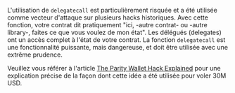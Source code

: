 L'utilisation de `delegatecall` est particulièrement risquée et a été utilisée comme vecteur d'attaque sur plusieurs hacks historiques. Avec cette fonction, votre contrat dit pratiquement "ici, -autre contrat- ou -autre library-, faites ce que vous voulez de mon état". Les délégués (delegates) ont un accès complet à l'état de votre contrat. La fonction `delegatecall` est une fonctionnalité puissante, mais dangereuse, et doit être utilisée avec une extrême prudence.


Veuillez vous référer à l'article [The Parity Wallet Hack Explained](https://blog.openzeppelin.com/on-the-parity-wallet-multisig-hack-405a8c12e8f7) pour une explication précise de la façon dont cette idée a été utilisée pour voler 30M USD.
